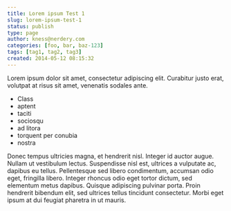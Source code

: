 ```yaml
---
title: Lorem ipsum Test 1
slug: lorem-ipsum-test-1
status: publish
type: page
author: kness@nerdery.com
categories: [foo, bar, baz-123]
tags: [tag1, tag2, tag3]
created: 2014-05-12 08:15:32
---
```

Lorem ipsum dolor sit amet, consectetur adipiscing elit. Curabitur justo erat, volutpat at risus sit amet, venenatis sodales ante.

<!-- more -->

* Class
* aptent
* taciti
* sociosqu
* ad litora
* torquent per conubia
* nostra

Donec tempus ultricies magna, et hendrerit nisl. Integer id auctor augue. Nullam ut vestibulum lectus. Suspendisse nisl est, ultrices a vulputate ac, dapibus eu tellus. Pellentesque sed libero condimentum, accumsan odio eget, fringilla libero. Integer rhoncus odio eget tortor dictum, sed elementum metus dapibus. Quisque adipiscing pulvinar porta. Proin hendrerit bibendum elit, sed ultrices tellus tincidunt consectetur. Morbi eget ipsum at dui feugiat pharetra in ut mauris.
